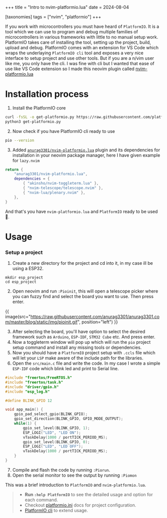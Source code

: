 +++
title = "Intro to nvim-platformio.lua"
date = 2024-08-04

[taxonomies]
tags = ["nvim", "platformio"]
+++


If you work with microcontrollers you must have heard of `PlatformIO`. It is a tool which we can use to program and debug multiple families of microcontrollers in various frameworks with little to no manual setup work. PlatformIO takes care of installing the tool, setting up the project, build, upload and debug. PlatformIO comes with an extension for VS Code which wraps the underlaying `PlatformIO cli` tool and exposes a very nice interface to setup project and use other tools. But if you are a n/vim user like me, you only have the cli. I was fine with cli but I wanted that ease of use like VS Code extension so I made this neovim plugin called [nvim-platformio.lua](https://github.com/anurag3301/nvim-platformio.lua)

# Installation process

1. Install the PlatformIO core
```sh
curl -fsSL -o get-platformio.py https://raw.githubusercontent.com/platformio/platformio-core-installer/master/get-platformio.py
python3 get-platformio.py
```

2. Now check if you have PlatformIO cli ready to use
```sh
pio --version
```

3. Added [`anurag3301/nvim-platformio.lua`](https://github.com/anurag3301/nvim-platformio.lua) plugin and its dependencies for installation in your neovim package manager, here I have given example for `lazy.nvim`
```lua
return {
    "anurag3301/nvim-platformio.lua",
    dependencies = {
        { "akinsho/nvim-toggleterm.lua" },
        { "nvim-telescope/telescope.nvim" },
        { "nvim-lua/plenary.nvim" },
    },
}
```

And that's you have `nvim-platformio.lua` and `PlatformIO` ready to be used 🥳.

# Usage

### Setup a project
1. Create a new directory for the project and cd into it, in my case ill be using a ESP32.
```
mkdir esp_project
cd esp_project
```
2. Open neovim and run `:Pioinit`, this will open a telescope picker where you can fuzzy find and select the board you want to use. Then press enter.

{{ image(src="https://raw.githubusercontent.com/anurag3301/anurag3301.com/master/blog/static/img/pioinit.gif", position="left") }}

3. After selecting the board, you'll have option to select the desired framework such as `Arduino`, `ESP-IDF`, `STM32 Cube` etc. And press enter.
4. Now a toggleterm window will pop up which will run the `pio` project setup command and install any missing tools or dependencies.
5. Now you should have a `PlatformIO` project setup with `.ccls` file which will let your `LSP` make aware of the include path for the libraries.
6. Open the `src/main.c` file and write the code. In my case I wrote a simple `ESP-IDF` code which blink led and print to Serial line.
```c
#include "freertos/FreeRTOS.h"
#include "freertos/task.h"
#include "driver/gpio.h"
#include "esp_log.h"

#define BLINK_GPIO 12

void app_main() {
    gpio_pad_select_gpio(BLINK_GPIO);
    gpio_set_direction(BLINK_GPIO, GPIO_MODE_OUTPUT);
    while(1) {
        gpio_set_level(BLINK_GPIO, 1);
        ESP_LOGI("LED", "LED ON");
        vTaskDelay(1000 / portTICK_PERIOD_MS);
        gpio_set_level(BLINK_GPIO, 0);
        ESP_LOGI("LED", "LED OFF");
        vTaskDelay(1000 / portTICK_PERIOD_MS);
    }
}
```
7. Compile and flash the code by running `:Piorun`.
8. Open the serial monitor to see the output by running `:Piomon`

This was a brief introduction to `PlatformIO` and `nvim-platformio.lua`. 
>+ **Run `:help PlatformIO`** to see the detailed usage and option for each command.
>+ Checkout [platformio.ini](https://docs.platformio.org/en/latest/projectconf/sections/env/index.html) docs for project configuration.
>+ [PlatformIO cli](https://docs.platformio.org/en/latest/core/userguide/index.html) to extend usage.
